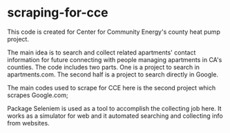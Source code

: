 # scraping-for-cce
This code is created for Center for Community Energy's county heat pump project.

The main idea is to search and collect related apartments' contact information for future connecting with people managing apartments in CA's counties.
The code includes two parts. One is a project to search in apartments.com. The second half is a project to search directly in Google. 

The main codes used to scrape for CCE here is the second project which scrapes Google.com;

Package Seleniem is used as a tool to accomplish the collecting job here. It works as a simulator for web and it automated searching and collecting info from websites.
